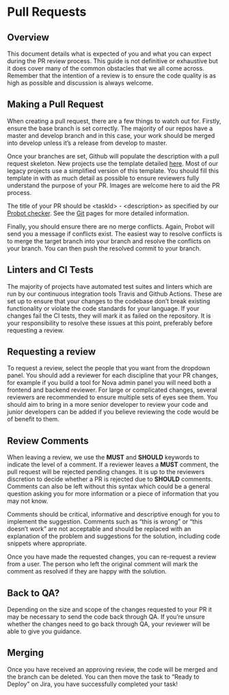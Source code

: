 # Pull Requests

## Overview
This document details what is expected of you and what you can expect during the PR review process. This guide is not definitive or exhaustive but it does cover many of the common obstacles that we all come across. Remember that the intention of a review is to ensure the code quality is as high as possible and discussion is always welcome.

## Making a Pull Request
When creating a pull request, there are a few things to watch out for. Firstly, ensure the base branch is set correctly. The majority of our repos have a master and develop branch and in this case, your work should be merged into develop unless it’s a release from develop to master.

Once your branches are set, Github will populate the description with a pull request skeleton. New projects use the template detailed [here](https://netsells.atlassian.net/wiki/spaces/NO/pages/1024327708/Github+Templates). Most of our legacy projects use a simplified version of this template. You should fill this template in with as much detail as possible to ensure reviewers fully understand the purpose of your PR. Images are welcome here to aid the PR process. 

The title of your PR should be \<taskId> - \<description> as specified by our [Probot checker](https://netsells.atlassian.net/wiki/spaces/NS/pages/972980281/Netsells+Probot+PR+Title+Checker). See the [Git](git.md) pages for more detailed information.

Finally, you should ensure there are no merge conflicts. Again, Probot will send you a message if conflicts exist. The easiest way to resolve conflicts is to merge the target branch into your branch and resolve the conflicts on your branch. You can then push the resolved commit to your branch.

## Linters and CI Tests
The majority of projects have automated test suites and linters which are run by our continuous integration tools Travis and Github Actions. These are set up to ensure that your changes to the codebase don’t break existing functionality or violate the code standards for your language. If your changes fail the CI tests, they will mark it as failed on the repository. It is your responsibility to resolve these issues at this point, preferably before requesting a review.

## Requesting a review
To request a review, select the people that you want from the dropdown panel. You should add a reviewer for each discipline that your PR changes, for example if you build a tool for Nova admin panel you will need both a frontend and backend reviewer. For large or complicated changes, several reviewers are recommended to ensure multiple sets of eyes see them. You should aim to bring in a more senior developer to review your code and junior developers can be added if you believe reviewing the code would be of benefit to them.

## Review Comments
When leaving a review, we use the **MUST** and **SHOULD** keywords to indicate the level of a comment. If a reviewer leaves a **MUST** comment, the pull request will be rejected pending changes. It is up to the reviewers discretion to decide whether a PR is rejected due to **SHOULD** comments. Comments can also be left without this syntax which could be a general question asking you for more information or a piece of information that you may not know. 

Comments should be critical, informative and descriptive enough for you to implement the suggestion. Comments such as “this is wrong” or “this doesn’t work” are not acceptable and should be replaced with an explanation of the problem and suggestions for the solution, including code snippets where appropriate.

Once you have made the requested changes, you can re-request a review from a user. The person who left the original comment will mark the comment as resolved if they are happy with the solution.

## Back to QA?
Depending on the size and scope of the changes requested to your PR it may be necessary to send the code back through QA. If you’re unsure whether the changes need to go back through QA, your reviewer will be able to give you guidance.

## Merging
Once you have received an approving review, the code will be merged and the branch can be deleted. You can then move the task to “Ready to Deploy” on Jira, you have successfully completed your task!

